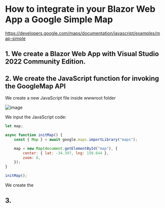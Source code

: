 # How to integrate in your Blazor Web App a Google Simple Map

https://developers.google.com/maps/documentation/javascript/examples/map-simple

## 1. We create a Blazor Web App with Visual Studio 2022 Community Edition.

## 2. We create the JavaScript function for invoking the GoogleMap API

We create a new JavaScript file inside wwwroot folder

![image](https://github.com/user-attachments/assets/6c22be11-30a0-4104-bb9e-84f3cc31302a)

We input the JavaScript code:

```JavaScript
let map;

async function initMap() {
    const { Map } = await google.maps.importLibrary("maps");

    map = new Map(document.getElementById("map"), {
        center: { lat: -34.397, lng: 150.644 },
        zoom: 8,
    });
}

initMap();
```

We create the 




## 3. 
